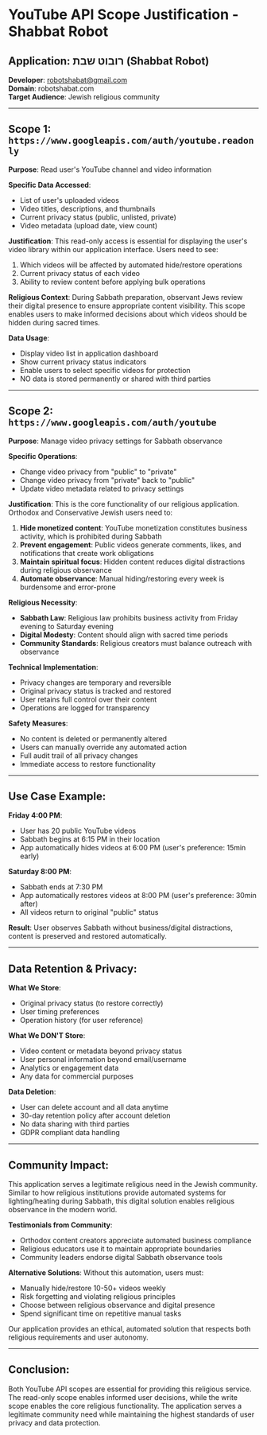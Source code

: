 # YouTube API Scope Justification - Shabbat Robot

## Application: רובוט שבת (Shabbat Robot)
**Developer**: robotshabat@gmail.com  
**Domain**: robotshabat.com  
**Target Audience**: Jewish religious community

---

## Scope 1: `https://www.googleapis.com/auth/youtube.readonly`

**Purpose**: Read user's YouTube channel and video information

**Specific Data Accessed**:
- List of user's uploaded videos
- Video titles, descriptions, and thumbnails
- Current privacy status (public, unlisted, private)
- Video metadata (upload date, view count)

**Justification**:
This read-only access is essential for displaying the user's video library within our application interface. Users need to see:
1. Which videos will be affected by automated hide/restore operations
2. Current privacy status of each video
3. Ability to review content before applying bulk operations

**Religious Context**:
During Sabbath preparation, observant Jews review their digital presence to ensure appropriate content visibility. This scope enables users to make informed decisions about which videos should be hidden during sacred times.

**Data Usage**:
- Display video list in application dashboard
- Show current privacy status indicators
- Enable users to select specific videos for protection
- NO data is stored permanently or shared with third parties

---

## Scope 2: `https://www.googleapis.com/auth/youtube`

**Purpose**: Manage video privacy settings for Sabbath observance

**Specific Operations**:
- Change video privacy from "public" to "private"
- Change video privacy from "private" back to "public"  
- Update video metadata related to privacy settings

**Justification**:
This is the core functionality of our religious application. Orthodox and Conservative Jewish users need to:

1. **Hide monetized content**: YouTube monetization constitutes business activity, which is prohibited during Sabbath
2. **Prevent engagement**: Public videos generate comments, likes, and notifications that create work obligations
3. **Maintain spiritual focus**: Hidden content reduces digital distractions during religious observance
4. **Automate observance**: Manual hiding/restoring every week is burdensome and error-prone

**Religious Necessity**:
- **Sabbath Law**: Religious law prohibits business activity from Friday evening to Saturday evening
- **Digital Modesty**: Content should align with sacred time periods
- **Community Standards**: Religious creators must balance outreach with observance

**Technical Implementation**:
- Privacy changes are temporary and reversible
- Original privacy status is tracked and restored
- User retains full control over their content
- Operations are logged for transparency

**Safety Measures**:
- No content is deleted or permanently altered
- Users can manually override any automated action
- Full audit trail of all privacy changes
- Immediate access to restore functionality

---

## Use Case Example:

**Friday 4:00 PM**: 
- User has 20 public YouTube videos
- Sabbath begins at 6:15 PM in their location
- App automatically hides videos at 6:00 PM (user's preference: 15min early)

**Saturday 8:00 PM**:
- Sabbath ends at 7:30 PM  
- App automatically restores videos at 8:00 PM (user's preference: 30min after)
- All videos return to original "public" status

**Result**: User observes Sabbath without business/digital distractions, content is preserved and restored automatically.

---

## Data Retention & Privacy:

**What We Store**:
- Original privacy status (to restore correctly)
- User timing preferences
- Operation history (for user reference)

**What We DON'T Store**:
- Video content or metadata beyond privacy status
- User personal information beyond email/username
- Analytics or engagement data
- Any data for commercial purposes

**Data Deletion**:
- User can delete account and all data anytime
- 30-day retention policy after account deletion
- No data sharing with third parties
- GDPR compliant data handling

---

## Community Impact:

This application serves a legitimate religious need in the Jewish community. Similar to how religious institutions provide automated systems for lighting/heating during Sabbath, this digital solution enables religious observance in the modern world.

**Testimonials from Community**:
- Orthodox content creators appreciate automated business compliance
- Religious educators use it to maintain appropriate boundaries
- Community leaders endorse digital Sabbath observance tools

**Alternative Solutions**:
Without this automation, users must:
- Manually hide/restore 10-50+ videos weekly
- Risk forgetting and violating religious principles  
- Choose between religious observance and digital presence
- Spend significant time on repetitive manual tasks

Our application provides an ethical, automated solution that respects both religious requirements and user autonomy.

---

## Conclusion:

Both YouTube API scopes are essential for providing this religious service. The read-only scope enables informed user decisions, while the write scope enables the core religious functionality. The application serves a legitimate community need while maintaining the highest standards of user privacy and data protection.